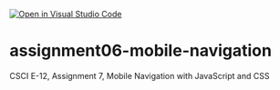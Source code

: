 [![Open in Visual Studio Code](https://classroom.github.com/assets/open-in-vscode-718a45dd9cf7e7f842a935f5ebbe5719a5e09af4491e668f4dbf3b35d5cca122.svg)](https://classroom.github.com/online_ide?assignment_repo_id=12812235&assignment_repo_type=AssignmentRepo)
# assignment06-mobile-navigation
CSCI E-12, Assignment 7, Mobile Navigation with JavaScript and CSS
